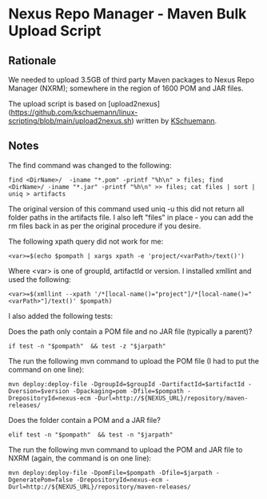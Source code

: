 # Nexus Repo Manager - Maven Bulk Upload Script

## Rationale

We needed to upload 3.5GB of third party Maven packages to Nexus Repo Manager (NXRM); somewhere in the region of 1600 POM and JAR files.

The upload script is based on [upload2nexus] (https://github.com/kschuemann/linux-scripting/blob/main/upload2nexus.sh) written by [KSchuemann](https://github.com/kschuemann).

## Notes

The find command was changed to the following:

~~~shell
find <DirName>/  -iname "*.pom" -printf "%h\n" > files; find <DirName>/ -iname "*.jar" -printf "%h\n" >> files; cat files | sort | uniq > artifacts
~~~

The original version of this command used uniq -u this did not return all folder paths in the artifacts file. I also left "files" in place - you can add the rm files back in as per the original procedure if you desire.

The following xpath query did not work for me:

~~~shell
<var>=$(echo $pompath | xargs xpath -e 'project/<varPath>/text()')
~~~

Where \<var> is one of groupId, artifactId or version. I installed xmllint and used the following:

~~~shell
<var>=$(xmllint --xpath '/*[local-name()="project"]/*[local-name()="<varPath>"]/text()' $pompath)
~~~

I also added the following tests:

Does the path only contain a POM file and no JAR file (typically a parent)?

~~~shell
if test -n "$pompath"  && test -z "$jarpath"
~~~

The run the following mvn command to upload the POM file (I had to put the command on one line):

~~~shell
mvn deploy:deploy-file -DgroupId=$groupId -DartifactId=$artifactId -Dversion=$version -Dpackaging=pom -Dfile=$pompath -DrepositoryId=nexus-ecm -Durl=http://${NEXUS_URL}/repository/maven-releases/ 
~~~

Does the folder contain a POM and a JAR file?

~~~shell
elif test -n "$pompath"  && test -n "$jarpath"
~~~

The run the following mvn command to upload the POM and JAR file to NXRM (again, the command is on one line):

~~~shell
mvn deploy:deploy-file -DpomFile=$pompath -Dfile=$jarpath -DgeneratePom=false -DrepositoryId=nexus-ecm -Durl=http://${NEXUS_URL}/repository/maven-releases/
~~~


